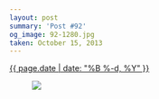 ```yaml
---
layout: post
summary: 'Post #92'
og_image: 92-1280.jpg
taken: October 15, 2013
---
```


<div class="post">
 <time>
  <a href="/92">
   {{ page.date | date: "%B %-d, %Y" }}
  </a>
 </time>
 <a href="/92">
  <figure data-taken="10/15/2013">
   <img sizes="(min-width: 700px) 50vw, calc(100vw - 2rem)" src="{{ site.assets_url }}/92-640.jpg" srcset="{{ site.assets_url }}/92-1280.jpg 1280w, {{ site.assets_url }}/92-960.jpg 960w, {{ site.assets_url }}/92-640.jpg 640w, {{ site.assets_url }}/92-320.jpg 320w"/>
  </figure>
 </a>
</div>
